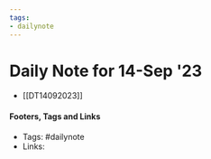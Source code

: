 ```yaml
---
tags:
- dailynote
---
```

# Daily Note for 14-Sep '23

- [[DT14092023]]


#### Footers, Tags and Links
- Tags: #dailynote 
- Links: 

[^1]: